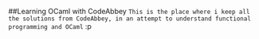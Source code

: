 ##Learning OCaml with CodeAbbey 
`This is the place where i keep all the solutions from CodeAbbey, in an attempt to understand functional programming and OCaml` :p

